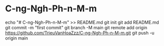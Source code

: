 # C-ng-Ngh-Ph-n-M-m
echo "# C-ng-Ngh-Ph-n-M-m" >> README.md
git init
git add README.md
git commit -m "first commit"
git branch -M main
git remote add origin https://github.com/TrieuVanHoaZzz/C-ng-Ngh-Ph-n-M-m.git
git push -u origin main
